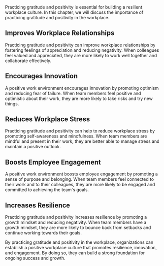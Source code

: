 
Practicing gratitude and positivity is essential for building a resilient workplace culture. In this chapter, we will discuss the importance of practicing gratitude and positivity in the workplace.

Improves Workplace Relationships
--------------------------------

Practicing gratitude and positivity can improve workplace relationships by fostering feelings of appreciation and reducing negativity. When colleagues feel valued and appreciated, they are more likely to work well together and collaborate effectively.

Encourages Innovation
---------------------

A positive work environment encourages innovation by promoting optimism and reducing fear of failure. When team members feel positive and optimistic about their work, they are more likely to take risks and try new things.

Reduces Workplace Stress
------------------------

Practicing gratitude and positivity can help to reduce workplace stress by promoting self-awareness and mindfulness. When team members are mindful and present in their work, they are better able to manage stress and maintain a positive outlook.

Boosts Employee Engagement
--------------------------

A positive work environment boosts employee engagement by promoting a sense of purpose and belonging. When team members feel connected to their work and to their colleagues, they are more likely to be engaged and committed to achieving the team's goals.

Increases Resilience
--------------------

Practicing gratitude and positivity increases resilience by promoting a growth mindset and reducing negativity. When team members have a growth mindset, they are more likely to bounce back from setbacks and continue working towards their goals.

By practicing gratitude and positivity in the workplace, organizations can establish a positive workplace culture that promotes resilience, innovation, and engagement. By doing so, they can build a strong foundation for ongoing success and growth.
